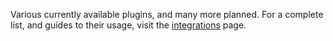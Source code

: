 Various currently available plugins, and many more planned. For a complete list, and guides to their usage, visit the [integrations](https://hash.ai//integrations) page.
